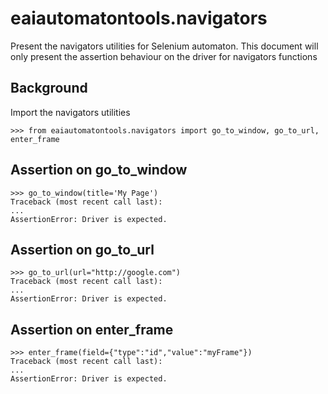 # eaiautomatontools.navigators

Present the navigators utilities for Selenium automaton.
This document will only present the assertion behaviour on the driver for navigators functions


## Background

Import the navigators utilities

    >>> from eaiautomatontools.navigators import go_to_window, go_to_url, enter_frame

## Assertion on go_to_window

    >>> go_to_window(title='My Page')
    Traceback (most recent call last):
    ...
    AssertionError: Driver is expected.


## Assertion on go_to_url

    >>> go_to_url(url="http://google.com")
    Traceback (most recent call last):
    ...
    AssertionError: Driver is expected.

## Assertion on enter_frame

    >>> enter_frame(field={"type":"id","value":"myFrame"})
    Traceback (most recent call last):
    ...
    AssertionError: Driver is expected.
